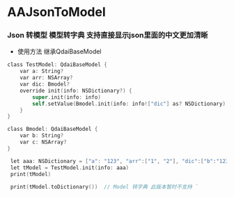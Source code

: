 # AAJsonToModel
### Json 转模型  模型转字典 支持直接显示json里面的中文更加清晰

* 使用方法 继承QdaiBaseModel

```objective-c
class TestModel: QdaiBaseModel {
    var a: String?
    var arr: NSArray?
    var dic: Bmodel?
    override init(info: NSDictionary?) {
        super.init(info: info)
        self.setValue(Bmodel.init(info: info!["dic"] as? NSDictionary), forKeyPath: "dic")
    }
}

class Bmodel: QdaiBaseModel {
    var b: String?
    var c: NSArray?
}

 let aaa: NSDictionary = ["a": "123", "arr":["1", "2"], "dic":["b":"123", "c":["c", "cc"]]]
 let tModel = TestModel.init(info: aaa)
 print(tModel)
       
 print(tModel.toDictionary())  // Model 转字典 此版本暂时不支持 `
```
